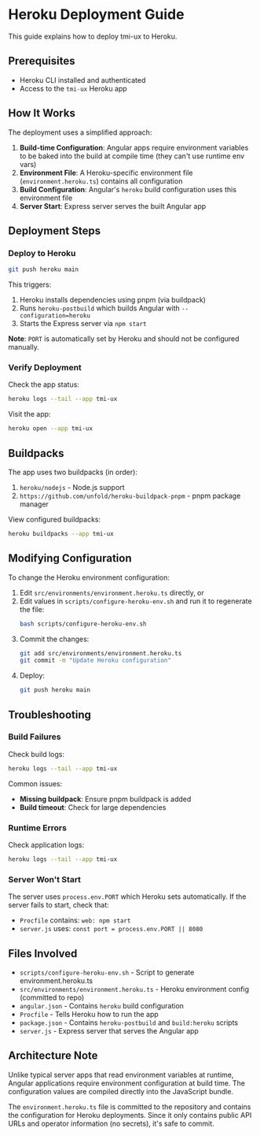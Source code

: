 # Heroku Deployment Guide

This guide explains how to deploy tmi-ux to Heroku.

## Prerequisites

- Heroku CLI installed and authenticated
- Access to the `tmi-ux` Heroku app

## How It Works

The deployment uses a simplified approach:

1. **Build-time Configuration**: Angular apps require environment variables to be baked into the build at compile time (they can't use runtime env vars)
2. **Environment File**: A Heroku-specific environment file (`environment.heroku.ts`) contains all configuration
3. **Build Configuration**: Angular's `heroku` build configuration uses this environment file
4. **Server Start**: Express server serves the built Angular app

## Deployment Steps

### Deploy to Heroku

```bash
git push heroku main
```

This triggers:
1. Heroku installs dependencies using pnpm (via buildpack)
2. Runs `heroku-postbuild` which builds Angular with `--configuration=heroku`
3. Starts the Express server via `npm start`

**Note**: `PORT` is automatically set by Heroku and should not be configured manually.

### Verify Deployment

Check the app status:
```bash
heroku logs --tail --app tmi-ux
```

Visit the app:
```bash
heroku open --app tmi-ux
```

## Buildpacks

The app uses two buildpacks (in order):
1. `heroku/nodejs` - Node.js support
2. `https://github.com/unfold/heroku-buildpack-pnpm` - pnpm package manager

View configured buildpacks:
```bash
heroku buildpacks --app tmi-ux
```

## Modifying Configuration

To change the Heroku environment configuration:

1. Edit `src/environments/environment.heroku.ts` directly, or
2. Edit values in `scripts/configure-heroku-env.sh` and run it to regenerate the file:
   ```bash
   bash scripts/configure-heroku-env.sh
   ```
3. Commit the changes:
   ```bash
   git add src/environments/environment.heroku.ts
   git commit -m "Update Heroku configuration"
   ```
4. Deploy:
   ```bash
   git push heroku main
   ```

## Troubleshooting

### Build Failures

Check build logs:
```bash
heroku logs --tail --app tmi-ux
```

Common issues:
- **Missing buildpack**: Ensure pnpm buildpack is added
- **Build timeout**: Check for large dependencies

### Runtime Errors

Check application logs:
```bash
heroku logs --tail --app tmi-ux
```

### Server Won't Start

The server uses `process.env.PORT` which Heroku sets automatically. If the server fails to start, check that:
- `Procfile` contains: `web: npm start`
- `server.js` uses: `const port = process.env.PORT || 8080`

## Files Involved

- `scripts/configure-heroku-env.sh` - Script to generate environment.heroku.ts
- `src/environments/environment.heroku.ts` - Heroku environment config (committed to repo)
- `angular.json` - Contains `heroku` build configuration
- `Procfile` - Tells Heroku how to run the app
- `package.json` - Contains `heroku-postbuild` and `build:heroku` scripts
- `server.js` - Express server that serves the Angular app

## Architecture Note

Unlike typical server apps that read environment variables at runtime, Angular applications require environment configuration at build time. The configuration values are compiled directly into the JavaScript bundle.

The `environment.heroku.ts` file is committed to the repository and contains the configuration for Heroku deployments. Since it only contains public API URLs and operator information (no secrets), it's safe to commit.
